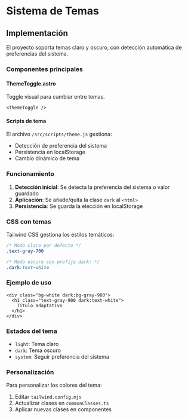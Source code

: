 # Sistema de Temas

## Implementación

El proyecto soporta temas claro y oscuro, con detección automática de preferencias del sistema.

### Componentes principales

#### ThemeToggle.astro
Toggle visual para cambiar entre temas.

```astro
<ThemeToggle />
```

#### Scripts de tema
El archivo `/src/scripts/theme.js` gestiona:
- Detección de preferencia del sistema
- Persistencia en localStorage
- Cambio dinámico de tema

### Funcionamiento

1. **Detección inicial**: Se detecta la preferencia del sistema o valor guardado
2. **Aplicación**: Se añade/quita la clase `dark` al `<html>`
3. **Persistencia**: Se guarda la elección en localStorage

### CSS con temas

Tailwind CSS gestiona los estilos temáticos:

```css
/* Modo claro por defecto */
.text-gray-700

/* Modo oscuro con prefijo dark: */
.dark:text-white
```

### Ejemplo de uso

```astro
<div class="bg-white dark:bg-gray-900">
  <h1 class="text-gray-900 dark:text-white">
    Título adaptativo
  </h1>
</div>
```

### Estados del tema

- `light`: Tema claro
- `dark`: Tema oscuro  
- `system`: Seguir preferencia del sistema

### Personalización

Para personalizar los colores del tema:

1. Editar `tailwind.config.mjs`
2. Actualizar clases en `commonClasses.ts`
3. Aplicar nuevas clases en componentes
